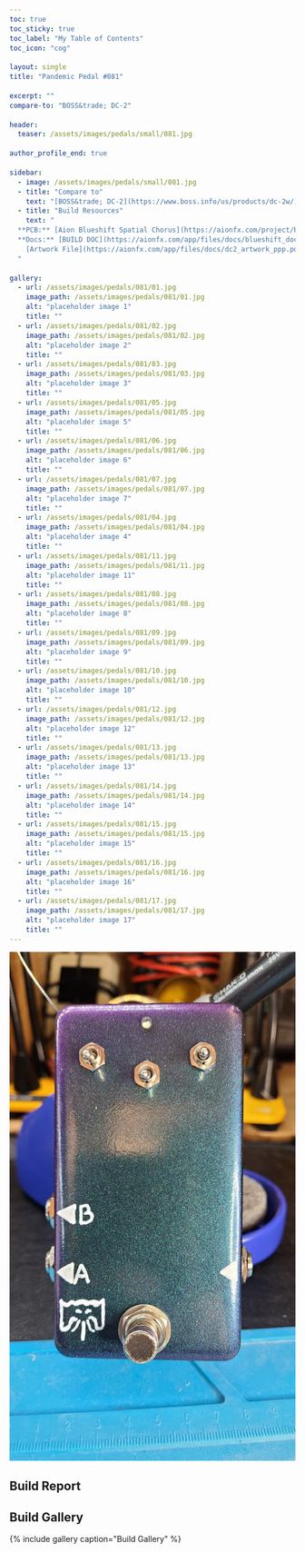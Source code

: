 ```yaml
---
toc: true
toc_sticky: true
toc_label: "My Table of Contents"
toc_icon: "cog"

layout: single
title: "Pandemic Pedal #081"

excerpt: ""
compare-to: "BOSS&trade; DC-2"

header:
  teaser: /assets/images/pedals/small/081.jpg

author_profile_end: true

sidebar:
  - image: /assets/images/pedals/small/081.jpg
  - title: "Compare to"
    text: "[BOSS&trade; DC-2](https://www.boss.info/us/products/dc-2w/)"
  - title: "Build Resources"
    text: "
  **PCB:** [Aion Blueshift Spatial Chorus](https://aionfx.com/project/blueshift-spatial-chorus/)<br>
  **Docs:** [BUILD DOC](https://aionfx.com/app/files/docs/blueshift_documentation.pdf), 
    [Artwork File](https://aionfx.com/app/files/docs/dc2_artwork_ppp.pdf)
  "

gallery:
  - url: /assets/images/pedals/081/01.jpg
    image_path: /assets/images/pedals/081/01.jpg
    alt: "placeholder image 1"
    title: ""
  - url: /assets/images/pedals/081/02.jpg
    image_path: /assets/images/pedals/081/02.jpg
    alt: "placeholder image 2"
    title: ""
  - url: /assets/images/pedals/081/03.jpg
    image_path: /assets/images/pedals/081/03.jpg
    alt: "placeholder image 3"
    title: ""
  - url: /assets/images/pedals/081/05.jpg
    image_path: /assets/images/pedals/081/05.jpg
    alt: "placeholder image 5"
    title: ""
  - url: /assets/images/pedals/081/06.jpg
    image_path: /assets/images/pedals/081/06.jpg
    alt: "placeholder image 6"
    title: ""
  - url: /assets/images/pedals/081/07.jpg
    image_path: /assets/images/pedals/081/07.jpg
    alt: "placeholder image 7"
    title: ""
  - url: /assets/images/pedals/081/04.jpg
    image_path: /assets/images/pedals/081/04.jpg
    alt: "placeholder image 4"
    title: ""
  - url: /assets/images/pedals/081/11.jpg
    image_path: /assets/images/pedals/081/11.jpg
    alt: "placeholder image 11"
    title: ""
  - url: /assets/images/pedals/081/08.jpg
    image_path: /assets/images/pedals/081/08.jpg
    alt: "placeholder image 8"
    title: ""
  - url: /assets/images/pedals/081/09.jpg
    image_path: /assets/images/pedals/081/09.jpg
    alt: "placeholder image 9"
    title: ""
  - url: /assets/images/pedals/081/10.jpg
    image_path: /assets/images/pedals/081/10.jpg
    alt: "placeholder image 10"
    title: ""
  - url: /assets/images/pedals/081/12.jpg
    image_path: /assets/images/pedals/081/12.jpg
    alt: "placeholder image 12"
    title: ""
  - url: /assets/images/pedals/081/13.jpg
    image_path: /assets/images/pedals/081/13.jpg
    alt: "placeholder image 13"
    title: ""
  - url: /assets/images/pedals/081/14.jpg
    image_path: /assets/images/pedals/081/14.jpg
    alt: "placeholder image 14"
    title: ""
  - url: /assets/images/pedals/081/15.jpg
    image_path: /assets/images/pedals/081/15.jpg
    alt: "placeholder image 15"
    title: ""
  - url: /assets/images/pedals/081/16.jpg
    image_path: /assets/images/pedals/081/16.jpg
    alt: "placeholder image 16"
    title: ""
  - url: /assets/images/pedals/081/17.jpg
    image_path: /assets/images/pedals/081/17.jpg
    alt: "placeholder image 17"
    title: ""
---
```


[![header](/assets/images/pedals/081.jpg)](/assets/images/pedals/081.jpg)



## Build Report ##



## Build Gallery ##

{% include gallery caption="Build Gallery" %}